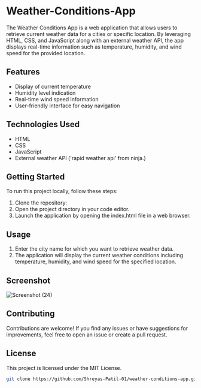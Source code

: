 # Weather-Conditions-App
The Weather Conditions App is a web application that allows users to retrieve current weather data for a cities or specific location. By leveraging HTML, CSS, and JavaScript along with an external weather API, the app displays real-time information such as temperature, humidity, and wind speed for the provided location.

## Features
- Display of current temperature
- Humidity level indication
- Real-time wind speed information
- User-friendly interface for easy navigation

## Technologies Used
- HTML
- CSS
- JavaScript
- External weather API ('rapid weather api' from ninja.)

## Getting Started
To run this project locally, follow these steps:

1. Clone the repository:
2. Open the project directory in your code editor.
3. Launch the application by opening the index.html file in a web browser.

## Usage
1. Enter the city name for which you want to retrieve weather data.
2. The application will display the current weather conditions including temperature, humidity, and wind speed for the specified location.

## Screenshot
![Screenshot (24)](https://github.com/Shreyas-Patil-01/Weather-Conditions-App/assets/138605973/c624455a-3261-4e99-98b2-e8dbbeb82b7a)

## Contributing
Contributions are welcome! If you find any issues or have suggestions for improvements, feel free to open an issue or create a pull request.

## License
This project is licensed under the MIT License.

```bash
git clone https://github.com/Shreyas-Patil-01/weather-conditions-app.git

